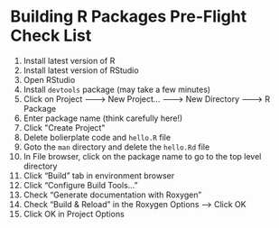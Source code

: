 # Building R Packages Pre-Flight Check List

1. Install latest version of R
2. Install latest version of RStudio
3. Open RStudio
4. Install `devtools` package (may take a few minutes)
5. Click on Project ---> New Project… ---> New Directory ---> R Package
7. Enter package name (think carefully here!)
7. Click "Create Project"
8. Delete bolierplate code and `hello.R` file
9. Goto the `man` directory and delete the `hello.Rd` file
9. In File browser, click on the package name to go to the top level directory
10. Click “Build” tab in environment browser
14. Click “Configure Build Tools…”
15. Check “Generate documentation with Roxygen”
16. Check “Build & Reload” in the Roxygen Options —> Click OK
17. Click OK in Project Options

